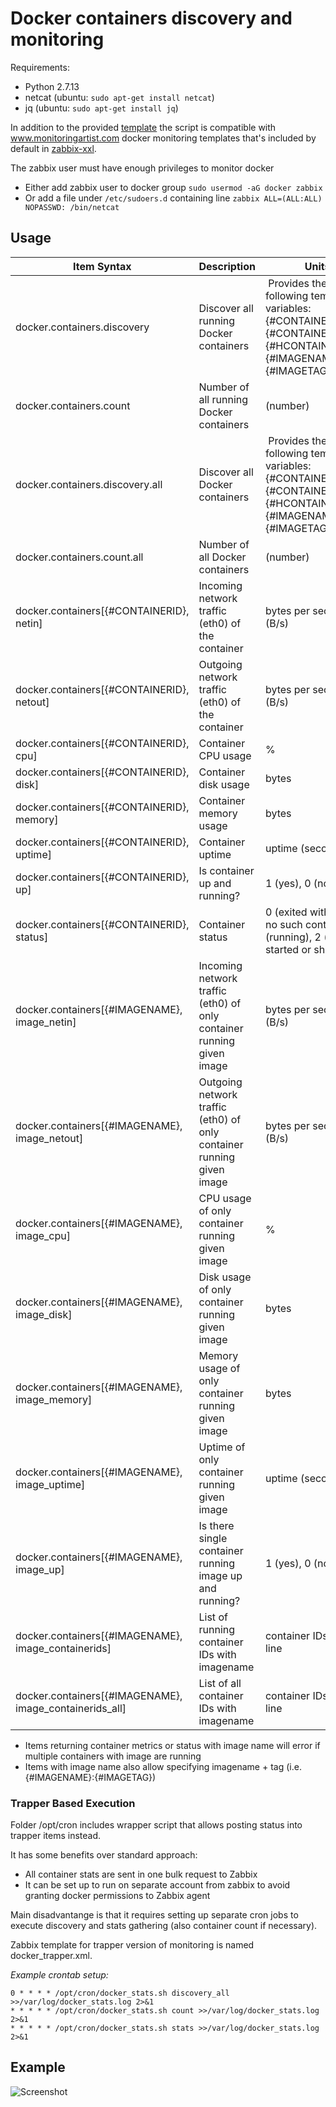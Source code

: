 # Docker containers discovery and monitoring

Requirements:
- Python 2.7.13
- netcat (ubuntu: `sudo apt-get install netcat`)
- jq (ubuntu: `sudo apt-get install jq`)

In addition to the provided [template](../templates) the script is compatible with www.monitoringartist.com docker monitoring templates that's included by default in [zabbix-xxl](https://github.com/monitoringartist/dockbix-xxl).

The zabbix user must have enough privileges to monitor docker

* Either add zabbix user to docker group `sudo usermod -aG docker zabbix`
* Or add a file under `/etc/sudoers.d` containing line `zabbix ALL=(ALL:ALL) NOPASSWD: /bin/netcat`

## Usage

Item Syntax | Description | Units |
----------- | ----------- | ----- |
docker.containers.discovery | Discover all running Docker containers | Provides the following template variables: {#CONTAINERID}, {#CONTAINERNAME}, {#HCONTAINERID}, {#IMAGENAME}, {#IMAGETAG} |
docker.containers.count | Number of all running Docker containers | (number) |
docker.containers.discovery.all | Discover all Docker containers | Provides the following template variables: {#CONTAINERID}, {#CONTAINERNAME}, {#HCONTAINERID}, {#IMAGENAME}, {#IMAGETAG} |
docker.containers.count.all | Number of all Docker containers | (number) |
docker.containers[{#CONTAINERID}, netin] | Incoming network traffic (eth0) of the container | bytes per second (B/s) |
docker.containers[{#CONTAINERID}, netout] | Outgoing network traffic (eth0) of the container | bytes per second (B/s) |
docker.containers[{#CONTAINERID}, cpu] | Container CPU usage | % |
docker.containers[{#CONTAINERID}, disk] | Container disk usage | bytes |
docker.containers[{#CONTAINERID}, memory] | Container memory usage | bytes |
docker.containers[{#CONTAINERID}, uptime] | Container uptime | uptime (seconds) |
docker.containers[{#CONTAINERID}, up] | Is container up and running? | 1 (yes), 0 (no) |
docker.containers[{#CONTAINERID}, status] | Container status | 0 (exited with error or no such container), 1 (running), 2 (not started or shut down) |
docker.containers[{#IMAGENAME}, image_netin] | Incoming network traffic (eth0) of only container running given image | bytes per second (B/s) |
docker.containers[{#IMAGENAME}, image_netout] | Outgoing network traffic (eth0) of only container running given image | bytes per second (B/s) |
docker.containers[{#IMAGENAME}, image_cpu] | CPU usage of only container running given image | % |
docker.containers[{#IMAGENAME}, image_disk] | Disk usage of only container running given image | bytes |
docker.containers[{#IMAGENAME}, image_memory] | Memory usage of only container running given image | bytes |
docker.containers[{#IMAGENAME}, image_uptime] | Uptime of only container running given image | uptime (seconds) |
docker.containers[{#IMAGENAME}, image_up] | Is there single container running image up and running? | 1 (yes), 0 (no) |
docker.containers[{#IMAGENAME}, image_containerids] | List of running container IDs with imagename | container IDs, one per line |
docker.containers[{#IMAGENAME}, image_containerids_all] | List of all container IDs with imagename | container IDs, one per line |

* Items returning container metrics or status with image name will error if multiple containers with image are running
* Items with image name also allow specifying imagename + tag (i.e. {#IMAGENAME}:{#IMAGETAG})

### Trapper Based Execution

Folder /opt/cron includes wrapper script that allows posting status into trapper items instead. 

It has some benefits over standard approach:
- All container stats are sent in one bulk request to Zabbix
- It can be set up to run on separate account from zabbix to avoid granting docker permissions to Zabbix agent

Main disadvantange is that it requires setting up separate cron jobs to execute discovery and stats gathering (also container count if necessary).

Zabbix template for trapper version of monitoring is named docker_trapper.xml.

*Example crontab setup:*
```
0 * * * * /opt/cron/docker_stats.sh discovery_all >>/var/log/docker_stats.log 2>&1
* * * * * /opt/cron/docker_stats.sh count >>/var/log/docker_stats.log 2>&1
* * * * * /opt/cron/docker_stats.sh stats >>/var/log/docker_stats.log 2>&1
```

## Example

![Screenshot](docker.png)
